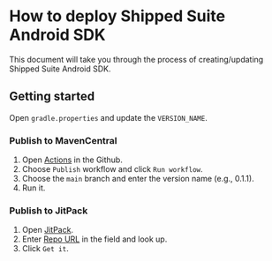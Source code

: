 # How to deploy Shipped Suite Android SDK

This document will take you through the process of creating/updating Shipped Suite Android SDK.

## Getting started

Open `gradle.properties` and update the `VERSION_NAME`.

### Publish to MavenCentral
1. Open [Actions](https://github.com/InvisibleCommerce/shipped-suite-android-client-sdk/actions/workflows/publish.yml) in the Github.
2. Choose `Publish` workflow and click `Run workflow`.
3. Choose the `main` branch and enter the version name (e.g., 0.1.1).
4. Run it.

### Publish to JitPack
1. Open [JitPack](https://www.jitpack.io/).
2. Enter [Repo URL](https://github.com/InvisibleCommerce/shipped-suite-android-client-sdk) in the field and look up.
3. Click `Get it`.